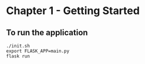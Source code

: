 Chapter 1 - Getting Started
===========================

To run the application
----------------------

```
./init.sh
export FLASK_APP=main.py
flask run
```
